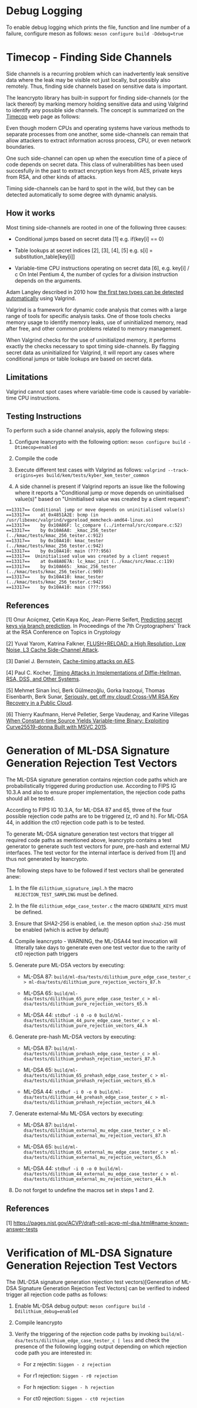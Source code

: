 # Debug Logging

To enable debug logging which prints the file, function and line number of a failure, configure meson as follows: `meson configure build -Ddebug=true`

# Timecop - Finding Side Channels

Side channels is a recurring problem which can inadvertently leak sensitive data where the leak may be visible not just locally, but possibly also remotely. Thus, finding side channels based on sensitive data is important.

The leancrypto library has built-in support for finding side-channels (or the lack thereof) by marking memory holding sensitive data and using Valgrind to identify any possible side channels. The concept is summarized on the [Timecop](https://www.post-apocalyptic-crypto.org/timecop/) web page as follows:

Even though modern CPUs and operating systems have various methods to separate processes from one another, some side-channels can remain that allow attackers to extract information across process, CPU, or even network boundaries.

One such side-channel can open up when the execution time of a piece of code depends on secret data. This class of vulnerabilities has been used succesfully in the past to extract encryption keys from AES, private keys from RSA, and other kinds of attacks.

Timing side-channels can be hard to spot in the wild, but they can be detected automatically to some degree with dynamic analysis.

## How it works

Most timing side-channels are rooted in one of the following three causes:

* Conditional jumps based on secret data [1] e.g. if(key[i] == 0)

* Table lookups at secret indices [2], [3], [4], [5] e.g. s[i] = substitution_table[key[i]]

* Variable-time CPU instructions operating on secret data [6], e.g. key[i] / c
  On Intel Pentium 4, the number of cycles for a division instruction depends on the arguments.

Adam Langley described in 2010 how [the first two types can be detected automatically](https://www.imperialviolet.org/2010/04/01/ctgrind.html) using Valgrind.

Valgrind is a framework for dynamic code analysis that comes with a large range of tools for specific analysis tasks. One of those tools checks memory usage to identify memory leaks, use of uninitialized memory, read after free, and other common problems related to memory management.

When Valgrind checks for the use of uninitialized memory, it performs exactly the checks necessary to spot timing side-channels. By flagging secret data as uninitialized for Valgrind, it will report any cases where conditional jumps or table lookups are based on secret data.

## Limitations

Valgrind cannot spot cases where variable-time code is caused by variable-time CPU instructions.

## Testing Instructions

To perform such a side channel analysis, apply the following steps:

1. Configure leancrypto with the following option: `meson configure build -Dtimecop=enabled`

2. Compile the code

3. Execute different test cases with Valgrind as follows: `valgrind --track-origins=yes build/kem/tests/kyber_kem_tester_common`

4. A side channel is present if Valgrind reports an issue like the following where it reports a "Conditional jump or move depends on uninitialised value(s)" based on "Uninitialised value was created by a client request":

```
==13317== Conditional jump or move depends on uninitialised value(s)
==13317==    at 0x4851A2E: bcmp (in /usr/libexec/valgrind/vgpreload_memcheck-amd64-linux.so)
==13317==    by 0x10A86F: lc_compare (../internal/src/compare.c:52)
==13317==    by 0x10A6A8: _kmac_256_tester (../kmac/tests/kmac_256_tester.c:912)
==13317==    by 0x10A410: kmac_tester (../kmac/tests/kmac_256_tester.c:942)
==13317==    by 0x10A410: main (???:956)
==13317==  Uninitialised value was created by a client request
==13317==    at 0x48A0E7A: lc_kmac_init (../kmac/src/kmac.c:119)
==13317==    by 0x10A665: _kmac_256_tester (../kmac/tests/kmac_256_tester.c:909)
==13317==    by 0x10A410: kmac_tester (../kmac/tests/kmac_256_tester.c:942)
==13317==    by 0x10A410: main (???:956)
```

## References

[1] Onur Acıiçmez, Çetin Kaya Koç, Jean-Pierre Seifert, [Predicting secret keys via branch prediction](https://eprint.iacr.org/2006/288.pdf). In Proceedings of the 7th Cryptographers' Track at the RSA Conference on Topics in Cryptology

[2] Yuval Yarom, Katrina Falkner, [FLUSH+RELOAD: a High Resolution, Low Noise, L3 Cache Side-Channel Attack](https://eprint.iacr.org/2013/448.pdf).

[3] Daniel J. Bernstein, [Cache-timing attacks on AES](https://cr.yp.to/antiforgery/cachetiming-20050414.pdf).

[4] Paul C. Kocher, [Timing Attacks in Implementations of Diffie-Hellman, RSA, DSS, and Other Systems](https://link.springer.com/content/pdf/10.1007%2F3-540-68697-5_9.pdf).

[5] Mehmet Sinan İnci, Berk Gülmezoğlu, Gorka Irazoqui, Thomas Eisenbarth, Berk Sunar, [Seriously, get off my cloud! Cross-VM RSA Key Recovery in a Public Cloud](https://eprint.iacr.org/2015/898.pdf).

[6] Thierry Kaufmann, Hervé Pelletier, Serge Vaudenay, and Karine Villegas [When Constant-time Source Yields Variable-time Binary: Exploiting Curve25519-donna Built with MSVC 2015](https://infoscience.epfl.ch/record/223794/files/32_1.pdf).

# Generation of ML-DSA Signature Generation Rejection Test Vectors

The ML-DSA signature generation contains rejection code paths which are probabilistically triggered during production use. According to FIPS IG 10.3.A and also to ensure proper implementation, the rejection code paths should all be tested.

According to FIPS IG 10.3.A, for ML-DSA 87 and 65, three of the four possible rejection code paths are to be triggered (z, r0 and h). For ML-DSA 44, in addition the ct0 rejection code path is to be tested. 

To generate ML-DSA signature generation test vectors that trigger all required code paths as mentioned above, leancrypto contains a test generator to generate such test vectors for pure, pre-hash and external MU interfaces. The test vector for the internal interface is derived from [1] and thus not generated by leancrypto.

The following steps have to be followed if test vectors shall be generated anew:

1. In the file `dilithium_signature_impl.h` the macro `REJECTION_TEST_SAMPLING` must be defined.

2. In the file `dilithium_edge_case_tester.c` the macro `GENERATE_KEYS` must be defined.

3. Ensure that SHA2-256 is enabled, i.e. the meson option `sha2-256` must be enabled (which is active by default)

4. Compile leancrypto - WARNING, the ML-DSA44 test invocation will litterally take days to generate even one test vector due to the rarity of ct0 rejection path triggers

5. Generate pure ML-DSA vectors by executing: 

	* ML-DSA 87: `build/ml-dsa/tests/dilithium_pure_edge_case_tester_c > ml-dsa/tests/dilithium_pure_rejection_vectors_87.h`
	
	* ML-DSA 65: `build/ml-dsa/tests/dilithium_65_pure_edge_case_tester_c > ml-dsa/tests/dilithium_pure_rejection_vectors_65.h`
	
	* ML-DSA 44: `stdbuf -i 0 -o 0 build/ml-dsa/tests/dilithium_44_pure_edge_case_tester_c > ml-dsa/tests/dilithium_pure_rejection_vectors_44.h`
	
6. Generate pre-hash ML-DSA vectors by executing:

	* ML-DSA 87: `build/ml-dsa/tests/dilithium_prehash_edge_case_tester_c > ml-dsa/tests/dilithium_prehash_rejection_vectors_87.h`
	
	* ML-DSA 65: `build/ml-dsa/tests/dilithium_65_prehash_edge_case_tester_c > ml-dsa/tests/dilithium_prehash_rejection_vectors_65.h`
	
	* ML-DSA 44: `stdbuf -i 0 -o 0 build/ml-dsa/tests/dilithium_44_prehash_edge_case_tester_c > ml-dsa/tests/dilithium_prehash_rejection_vectors_44.h`
	
7. Generate external-Mu ML-DSA vectors by executing:

	* ML-DSA 87: `build/ml-dsa/tests/dilithium_external_mu_edge_case_tester_c > ml-dsa/tests/dilithium_external_mu_rejection_vectors_87.h`
	
	* ML-DSA 65: `build/ml-dsa/tests/dilithium_65_external_mu_edge_case_tester_c > ml-dsa/tests/dilithium_external_mu_rejection_vectors_65.h`
	
	* ML-DSA 44: `stdbuf -i 0 -o 0 build/ml-dsa/tests/dilithium_44_external_mu_edge_case_tester_c > ml-dsa/tests/dilithium_external_mu_rejection_vectors_44.h`
	
8. Do not forget to undefine the macros  set in steps 1 and 2.

## References

[1] https://pages.nist.gov/ACVP/draft-celi-acvp-ml-dsa.html#name-known-answer-tests

# Verification of ML-DSA Signature Generation Rejection Test Vectors

The (ML-DSA signature generation rejection test vectors)[Generation of ML-DSA Signature Generation Rejection Test Vectors] can be verified to indeed trigger all rejection code paths as follows:

1. Enable ML-DSA debug output: `meson configure build -Ddilithium_debug=enabled`

2. Compile leancrypto

3. Verify the triggering of the rejection code paths by invoking `build/ml-dsa/tests/dilithium_edge_case_tester_c | less` and check the presence of the following logging output depending on which rejection code path you are interested in:

	* For z rejectin: `Siggen - z rejection`
	
	* For r1 rejection: `Siggen - r0 rejection`
	
	* For h rejection: `Siggen - h rejection`
	
	* For ct0 rejection: `Siggen - ct0 rejection`
